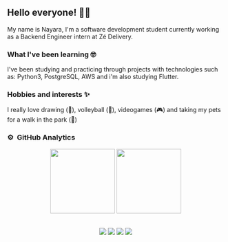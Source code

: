
## Hello everyone! 👋🏽
My name is Nayara, I'm a software development student currently working as a Backend Engineer intern at Zé Delivery.

### What I've been learning 🤓
I've been studying and practicing through projects with technologies such as: Python3, PostgreSQL, AWS and i'm also studying Flutter.

### Hobbies and interests ✨
I really love drawing (🎨), volleyball (🏐), videogames (🎮) and taking my pets for a walk in the park (🐾)

### ⚙️ &nbsp;GitHub Analytics
<p align= "center">
  <img height= "150" src="https://github-readme-stats.vercel.app/api?username=nayaaguilar&theme=react&show_icons=true&include_all_commits=true" />
  <img height= "150" src="https://github-readme-stats.vercel.app/api/top-langs/?username=nayaaguilar&theme=react&layout=compact" />
</p>


<br>
  
<div align="center"> 
<a href="https://www.linkedin.com/in/nayara-aguilar-dev/" target="_blank"><img src="https://img.shields.io/badge/-LinkedIn-%230077B5?style=for-the-badge&logo=linkedin&logoColor=white" target="_blank"></a> <a href="https://codepen.io/nayara-aguilar" target="_blank"><img src="https://img.shields.io/badge/-CodePen-purple?style=for-the-badge&logo=CodePen&logoColor=white" target="_blank"></a> <a href="https://www.instagram.com/nayaaguillar/" target="_blank"><img src="https://img.shields.io/badge/-Instagram-ff69b4?style=for-the-badge&logo=Instagram&logoColor=white" target="_blank"></a>  <a href="mailto:nayara.aguillar@gmail.com?Subject=Título%20da%20mensagem" target="_blank"><img src="https://img.shields.io/badge/-Gmail-lightgray?style=for-the-badge&logo=Gmail&logoColor=white" target="_blank"></a> 




<!--
**nayaaguilar/nayaaguilar** is a ✨ _special_ ✨ repository because its `README.md` (this file) appears on your GitHub profile.

Here are some ideas to get you started:

- 🔭 I’m currently working on ...
- 🌱 I’m currently learning ...
- 👯 I’m looking to collaborate on ...
- 🤔 I’m looking for help with ...
- 💬 Ask me about ...
- 📫 How to reach me: ...
- 😄 Pronouns: ...
- ⚡ Fun fact: ...
-->
